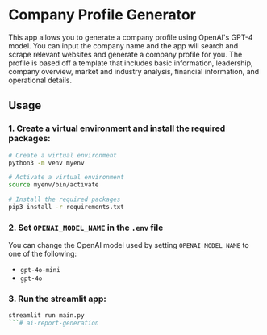 # Company Profile Generator

This app allows you to generate a company profile using OpenAI's GPT-4 model. You can input the company name and the app will search and scrape relevant websites and generate a company profile for you. The profile is based off a template that includes basic information, leadership, company overview, market and industry analysis, financial information, and operational details.

## Usage

### 1. Create a virtual environment and install the required packages:
``` bash
# Create a virtual environment
python3 -m venv myenv

# Activate a virtual environment
source myenv/bin/activate

# Install the required packages
pip3 install -r requirements.txt
```

### 2. Set `OPENAI_MODEL_NAME` in the `.env` file

You can change the OpenAI model used by setting `OPENAI_MODEL_NAME` to one of the following:
- `gpt-4o-mini`  
- `gpt-4o`

### 3. Run the streamlit app:
``` bash
streamlit run main.py
```# ai-report-generation
